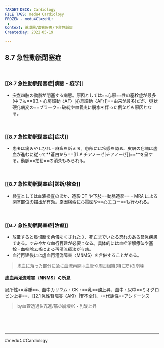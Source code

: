```yaml
---
TARGET DECK: Cardiology
FILE TAGS: medu4 Cardiology
FROZEN - medu4ClozeHL:
 : 
Context: 循環器/血管疾患/下肢静脈瘤
CreatedDay: 2022-05-19

---
```


## 8.7 急性動脈閉塞症

<br>

### [[8.7 急性動脈閉塞症|病態・疫学]]
* 突然四肢の動脈が閉塞する病態。原因としては==心原==性の塞栓症が最多(中でも==[[3.4 心房細動〈AF〉|心房細動〈AF〉]]==由来が最多)だが、粥状硬化病変の==プラーク==破綻や血管炎に脱水を伴った例なども原因となる。
<!--ID: 1652999969280-->


<br>

### [[8.7 急性動脈閉塞症|症状]]
* 患者は痛みやしびれ・麻痺を訴える。患部には冷感を認め、皮膚の色調は虚血が進むに従って**蒼白から==[[1.A チアノーゼ|チアノーゼ]]==**を呈する。動脈==拍動==の消失もみられる。
<!--ID: 1652999969288-->



<br>

### [[8.7 急性動脈閉塞症|診断/検査]]
* 検査としては血液検査のほか、造影 CT や下肢==動脈造影==・MRA による閉塞部位の描出が有効。原因検索に心電図や==心エコー==も行われる。
<!--ID: 1652999969296-->


<br>

### [[8.7 急性動脈閉塞症|治療]]
* 放置すると肢切断を余儀なくされたり、死亡までいたる恐れのある緊急疾患である。すみやかな血行再建が必要となる。具体的には血栓溶解療法や塞栓・血栓除去術による再灌流療法が有効。
* 血行再建後には虚血再灌流障害〈MNMS〉を合併することがある。
>虚血に落った部分に急に血流再開→血管や周囲組織(特に筋)の崩壊
#### 虚血再灌流障害〈MNMS〉の所見
局所性==浮腫==、血中カリウム・CK・==乳==酸上昇、血中・尿中==ミオグロビン上昇==、[[2.1 急性腎障害〈AKI〉|腎不全]]、==代謝性==アシドーシス
>by血管透過性亢進/筋の崩壊/K・乳酸上昇
<!--ID: 1652999969306-->




<br><br><br>

---
#medu4 #Cardiology
